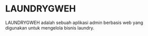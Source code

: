 # LAUNDRYGWEH
LAUNDRYGWEH adalah sebuah aplikasi admin berbasis web yang digunakan untuk mengelola bisnis laundry.
